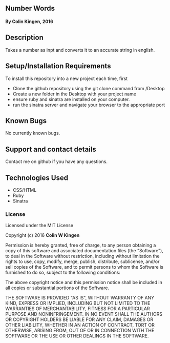 ## Number Words

#### By Colin Kingen, 2016

## Description

Takes a number as inpt and converts it to an accurate string in english.


## Setup/Installation Requirements


To install this repository into a new project each time, first

* Clone the github repository using the git clone command from /Desktop
* Create a new folder in the Desktop with your project name
* ensure ruby and sinatra are installed on your computer.
* run the sinatra server and navigate your browser to the appropriate port

## Known Bugs

No currently known bugs.

## Support and contact details

Contact me on github if you have any questions.

## Technologies Used

* CSS/HTML
* Ruby
* Sinatra


### License

Licensed under the MIT License

Copyright (c) 2016 **Colin W Kingen**

Permission is hereby granted, free of charge, to any person obtaining a copy of this software and associated documentation files (the "Software"), to deal in the Software without restriction, including without limitation the rights to use, copy, modify, merge, publish, distribute, sublicense, and/or sell copies of the Software, and to permit persons to whom the Software is furnished to do so, subject to the following conditions:

The above copyright notice and this permission notice shall be included in all copies or substantial portions of the Software.

THE SOFTWARE IS PROVIDED "AS IS", WITHOUT WARRANTY OF ANY KIND, EXPRESS OR IMPLIED, INCLUDING BUT NOT LIMITED TO THE WARRANTIES OF MERCHANTABILITY, FITNESS FOR A PARTICULAR PURPOSE AND NONINFRINGEMENT. IN NO EVENT SHALL THE AUTHORS OR COPYRIGHT HOLDERS BE LIABLE FOR ANY CLAIM, DAMAGES OR OTHER LIABILITY, WHETHER IN AN ACTION OF CONTRACT, TORT OR OTHERWISE, ARISING FROM, OUT OF OR IN CONNECTION WITH THE SOFTWARE OR THE USE OR OTHER DEALINGS IN THE SOFTWARE.
